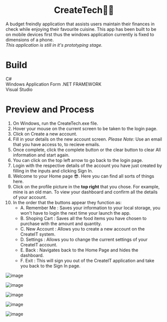<h1 align=center>
CreateTech📱😋
</h1>
A budget freindly application that assists users maintain their finances in check while enjoying their favourite cuisine.
This app has been built to be on mobile devices first thus the windows application currently is fixed to dimensions of 
a phone.
<br>
<i>This application is still in it's prototyping stage.</i>

<h1>Build</h1>
C# <br>
Windows Application Form .NET FRAMEWORK <br>
Visual Studio 

<h1>Preview and Process</h1>

1. On Windows, run the CreateTech.exe file.
2. Hover your mouse on the current screen to be taken to the login page.
3. Click on Create a new account.
4. Fill in your details on the new account screen. *Please Note:* Use an email that you have access to, to recieve emails.
5. Once complete, click the complete button or the clear button to clear All information and start again.
6. You can click on the top left arrow to go back to the login page.
7. Login with the respective details of the account you have just created by filling in the inputs and clicking Sign In.
8. Welcome to your Home page 😎. Here you can find all sorts of things here.
9. Click on the profile picture in the **top right** that you chose. For example, mine is an old man. To view your dashboard and confirm all the details of your account.
10. In the order that the buttons appear they function as:
    <ul>
    <li>A. Remember Me    : Saves your information to your local storage, you won't have to login the next time your launch the app.</li>
     <li>B. Shoping Cart   : Saves all the food items you have chosen to purchase with the amount and quantity.</li>
     <li>C. New Account    : Allows you to create a new account on the CreateIT system.</li>
     <li>D. Settings       : Allows you to change the current settings of your CreateIT account.</li>
     <li>E. Back           : Navigates back to the Home Page and hides the dashboard.</li>
     <li>F. Exit           : This will sign you out of the CreateIT application and take you back to the Sign In page.</li>
    </ul>

![image](https://github.com/user-attachments/assets/5409de76-40f6-4632-b39e-c07f0a8feb23)

![image](https://github.com/user-attachments/assets/24888a22-db90-4c49-8454-7f65bf539159)

![image](https://github.com/user-attachments/assets/419772c4-43b6-47f3-be80-2949e4176e9f)

![image](https://github.com/user-attachments/assets/f8185ab2-80c2-4fd0-a986-6908106ecc5a)

![image](https://github.com/user-attachments/assets/6562dcce-5778-44ff-a143-976374f37136)








